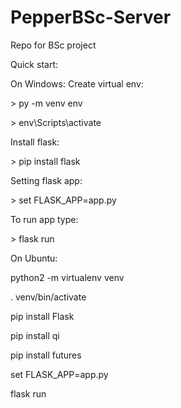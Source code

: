 # PepperBSc-Server
Repo for BSc project 


Quick start:

On Windows:
Create virtual env:

\> py -m venv env

\> env\Scripts\activate
 
 
Install flask:

\> pip install flask
 
 
Setting flask app: 

\> set FLASK_APP=app.py


To run app type:

\> flask run


On Ubuntu:

python2 -m virtualenv venv

. venv/bin/activate

pip install Flask

pip install qi

pip install futures

set FLASK_APP=app.py

flask run
